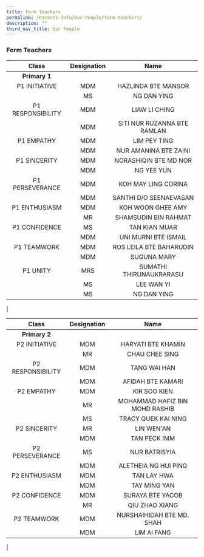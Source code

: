 ```yaml
---
title: Form Teachers
permalink: /Parents-Info/Our-People/form-teachers/
description: ""
third_nav_title: Our People
---
```

### Form Teachers

| Class | Designation | Name |
|:---:|:---:|:---:|
| **Primary 1** |  |  |
| P1 INITIATIVE | MDM | HAZLINDA BTE MANSOR |
|  | MS | NG DAN YING |
| P1 RESPONSIBILITY | MDM | LIAW LI CHING |
|  | MDM | SITI NUR RUZANNA BTE RAMLAN |
| P1 EMPATHY | MDM | LIM PEY TING |
|  | MDM | NUR AMANINA BTE ZAINI |
| P1 SINCERITY | MDM | NORASHIQIN BTE MD NOR |
|  | MDM | NG YEE YUN |
| P1 PERSEVERANCE | MDM | KOH MAY LING CORINA |
|  | MDM | SANTHI D/O SEENAEVASAN |
| P1 ENTHUSIASM | MDM | KOH WOON GHEE AMY |
|  | MR | SHAMSUDIN BIN RAHMAT |
| P1 CONFIDENCE | MS | TAN KIAN MUAR |
|  | MDM | UNI MURNI BTE ISMAIL |
| P1 TEAMWORK | MDM | ROS LEILA BTE BAHARUDIN |
|  | MDM | SUGUNA MARY |
| P1 UNITY | MRS | SUMATHI THIRUNAUKRARASU |
|  | MS | LEE WAN YI |
|   |  MS |  NG DAN YING |
|

| Class | Designation | Name |
|:---:|:---:|:---:|
| **Primary 2** |  |  |
| P2 INITIATIVE | MDM | HARYATI BTE KHAMIN |
|  | MR | CHAU CHEE SING |
| P2 RESPONSIBILITY | MDM | TANG WAI HAN |
|  | MDM | AFIDAH BTE KAMARI |
| P2 EMPATHY | MDM | KIR SOO KIEN |
|  | MR | MOHAMMAD HAFIZ BIN MOHD RASHIB |
|   |  MS |  TRACY QUEK KAI NING |
| P2 SINCERITY | MR | LIN WEN'AN |
|  | MDM | TAN PECK IMM |
| P2 PERSEVERANCE | MS | NUR BATRISYIA |
|  | MDM | ALETHEIA NG HUI PING |
| P2 ENTHUSIASM | MDM | TAN LAY HWA |
|  | MDM | TAY MING YAN |
| P2 CONFIDENCE | MDM | SURAYA BTE YACOB |
|  | MR | QIU ZHAO XIANG |
| P2 TEAMWORK | MDM | NURSHAIHIDAH BTE MD. SHAH |
|  | MDM | LIM AI FANG |
| 


